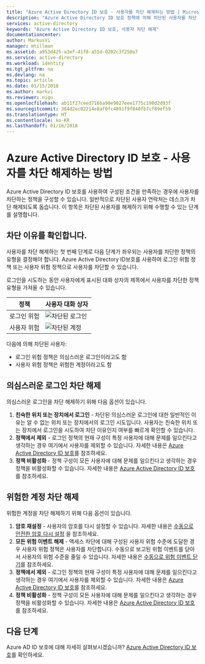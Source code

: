 ```yaml
---
title: "Azure Active Directory ID 보호 - 사용자를 차단 해제하는 방법 | Microsoft Docs"
description: "Azure Active Directory ID 보호 정책에 의해 차단된 사용자를 차단 해제하는 방법을 알아봅니다."
services: active-directory
keywords: "Azure Active Directory ID 보호, 사용자 차단 해제"
documentationcenter: 
author: MarkusVi
manager: mtillman
ms.assetid: a953d425-a3ef-41f8-a55d-0202c3f250a7
ms.service: active-directory
ms.workload: identity
ms.tgt_pltfrm: na
ms.devlang: na
ms.topic: article
ms.date: 01/15/2018
ms.author: markvi
ms.reviewer: nigu
ms.openlocfilehash: ab11f27ceed716ba90e9027eee1775c190d2d93f
ms.sourcegitcommit: 384d2ec82214e8af0fc4891f9f840fb7cf89ef59
ms.translationtype: HT
ms.contentlocale: ko-KR
ms.lasthandoff: 01/16/2018
---
```

# <a name="azure-active-directory-identity-protection---how-to-unblock-users"></a>Azure Active Directory ID 보호 - 사용자를 차단 해제하는 방법
Azure Active Directory ID 보호를 사용하여 구성된 조건을 만족하는 경우에 사용자를 차단하는 정책을 구성할 수 있습니다. 일반적으로 차단된 사용자 연락처는 데스크가 차단 해제되도록 돕습니다. 이 항목은 차단된 사용자를 해제하기 위해 수행할 수 있는 단계를 설명합니다.

## <a name="determine-the-reason-for-blocking"></a>차단 이유를 확인합니다.
사용자를 차단 해제하는 첫 번째 단계로 다음 단계가 좌우되는 사용자를 차단한 정책의 유형을 결정해야 합니다.
Azure Active Directory ID보호를 사용하여 로그인 위험 정책 또는 사용자 위험 정책으로 사용자를 차단할 수 있습니다.

로그인을 시도하는 동안 사용자에게 표시된 대화 상자의 제목에서 사용자를 차단한 정책 유형을 가져올 수 있습니다.

| 정책 | 사용자 대화 상자 |
| --- | --- |
| 로그인 위험 |![차단된 로그인](./media/active-directory-identityprotection-unblock-howto/02.png) |
| 사용자 위험 |![차단된 계정](./media/active-directory-identityprotection-unblock-howto/104.png) |

다음에 의해 차단된 사용자:

* 로그인 위험 정책은 의심스러운 로그인이라고도 함
* 사용자 위험 정책은 위험한 계정이라고도 함

## <a name="unblocking-suspicious-sign-ins"></a>의심스러운 로그인 차단 해제
의심스러운 로그인을 차단 해제하기 위해 다음 옵션이 있습니다.

1. **친숙한 위치 또는 장치에서 로그인** - 차단된 의심스러운 로그인에 대한 일반적인 이유는 알 수 없는 위치 또는 장치에서의 로그인 시도입니다. 사용자는 친숙한 위치 또는 장치에서 로그인을 시도하여 차단 이유인지 여부를 빠르게 확인할 수 있습니다.
2. **정책에서 제외** - 로그인 정책의 현재 구성이 특정 사용자에 대해 문제를 일으킨다고 생각하는 경우 여기에서 사용자를 제외할 수 있습니다. 자세한 내용은 [Azure Active Directory ID 보호](active-directory-identityprotection.md)를 참조하세요.
3. **정책 비활성화** - 정책 구성이 모든 사용자에 대해 문제를 일으킨다고 생각하는 경우 정책을 비활성화할 수 있습니다. 자세한 내용은 [Azure Active Directory ID 보호](active-directory-identityprotection.md)를 참조하세요.

## <a name="unblocking-accounts-at-risk"></a>위험한 계정 차단 해제
위험한 계정을 차단 해제하기 위해 다음 옵션이 있습니다.

1. **암호 재설정** - 사용자의 암호를 다시 설정할 수 있습니다. 자세한 내용은 [수동으로 안전한 암호 다시 설정](active-directory-identityprotection.md#manual-secure-password-reset) 을 참조하세요.
2. **모든 위험 이벤트 해제** - 액세스 차단에 대해 구성된 사용자 위험 수준에 도달한 경우 사용자 위험 정책은 사용자를 차단합니다. 수동으로 보고된 위험 이벤트를 닫아서 사용자의 위험 수준을 줄일 수 있습니다. 자세한 내용은 [수동으로 위험 이벤트 닫기](active-directory-identityprotection.md#closing-risk-events-manually)를 참조하세요.
3. **정책에서 제외** - 로그인 정책의 현재 구성이 특정 사용자에 대해 문제를 일으킨다고 생각하는 경우 여기에서 사용자를 제외할 수 있습니다. 자세한 내용은 [Azure Active Directory ID 보호](active-directory-identityprotection.md)를 참조하세요.
4. **정책 비활성화** - 정책 구성이 모든 사용자에 대해 문제를 일으킨다고 생각하는 경우 정책을 비활성화할 수 있습니다. 자세한 내용은 [Azure Active Directory ID 보호](active-directory-identityprotection.md)를 참조하세요.

## <a name="next-steps"></a>다음 단계
 Azure AD ID 보호에 대해 자세히 살펴보시겠습니까? [Azure Active Directory ID 보호](active-directory-identityprotection.md)를 확인하세요.
